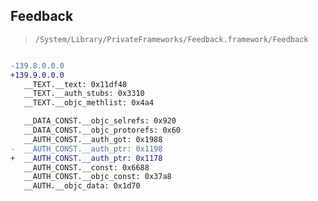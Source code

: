## Feedback

> `/System/Library/PrivateFrameworks/Feedback.framework/Feedback`

```diff

-139.8.0.0.0
+139.9.0.0.0
   __TEXT.__text: 0x11df48
   __TEXT.__auth_stubs: 0x3310
   __TEXT.__objc_methlist: 0x4a4

   __DATA_CONST.__objc_selrefs: 0x920
   __DATA_CONST.__objc_protorefs: 0x60
   __AUTH_CONST.__auth_got: 0x1988
-  __AUTH_CONST.__auth_ptr: 0x1198
+  __AUTH_CONST.__auth_ptr: 0x1178
   __AUTH_CONST.__const: 0x6688
   __AUTH_CONST.__objc_const: 0x37a8
   __AUTH.__objc_data: 0x1d70

```
